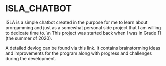 # ISLA_CHATBOT

ISLA is a simple chatbot created in the purpose for me to learn about prorgamming and just as a somewhat personal side project that I am willing to dedicate time to. 
\n This project was started back when I was in Grade 11 (the summer of 2020).

A detailed devlog can be found via this link. It contains brainstorming ideas and improvements for the program along with progress and challenges during the development. 

